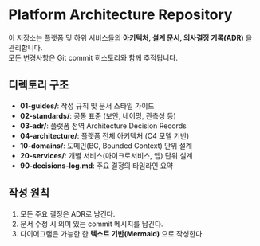 # Platform Architecture Repository

이 저장소는 플랫폼 및 하위 서비스들의 **아키텍처, 설계 문서, 의사결정 기록(ADR)** 을 관리합니다.  
모든 변경사항은 Git commit 히스토리와 함께 추적됩니다.

## 디렉토리 구조
- **01-guides/**: 작성 규칙 및 문서 스타일 가이드
- **02-standards/**: 공통 표준 (보안, 네이밍, 관측성 등)
- **03-adr/**: 플랫폼 전역 Architecture Decision Records
- **04-architecture/**: 플랫폼 전체 아키텍처 (C4 모델 기반)
- **10-domains/**: 도메인(BC, Bounded Context) 단위 설계
- **20-services/**: 개별 서비스(마이크로서비스, 앱) 단위 설계
- **90-decisions-log.md**: 주요 결정의 타임라인 요약

## 작성 원칙
1. 모든 주요 결정은 ADR로 남긴다.
2. 문서 수정 시 의미 있는 commit 메시지를 남긴다.
3. 다이어그램은 가능한 한 **텍스트 기반(Mermaid)** 으로 작성한다.
